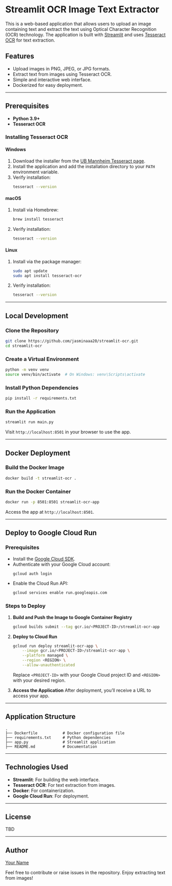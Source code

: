 # Streamlit OCR Image Text Extractor

This is a web-based application that allows users to upload an image containing text and extract the text using Optical Character Recognition (OCR) technology. The application is built with [Streamlit](https://streamlit.io) and uses [Tesseract OCR](https://github.com/tesseract-ocr) for text extraction.

## Features

- Upload images in PNG, JPEG, or JPG formats.
- Extract text from images using Tesseract OCR.
- Simple and interactive web interface.
- Dockerized for easy deployment.

---

## Prerequisites

- **Python 3.9+**
- **Tesseract OCR**

### Installing Tesseract OCR

#### Windows
1. Download the installer from the [UB Mannheim Tesseract page](https://github.com/UB-Mannheim/tesseract/wiki).
2. Install the application and add the installation directory to your `PATH` environment variable.
3. Verify installation:
   ```bash
   tesseract --version
   ```

#### macOS
1. Install via Homebrew:
   ```bash
   brew install tesseract
   ```
2. Verify installation:
   ```bash
   tesseract --version
   ```

#### Linux
1. Install via the package manager:
   ```bash
   sudo apt update
   sudo apt install tesseract-ocr
   ```
2. Verify installation:
   ```bash
   tesseract --version
   ```

---

## Local Development

### Clone the Repository
```bash
git clone https://github.com/jasminaaa20/streamlit-ocr.git
cd streamlit-ocr
```

### Create a Virtual Environment
```bash
python -m venv venv
source venv/bin/activate  # On Windows: venv\Scripts\activate
```

### Install Python Dependencies
```bash
pip install -r requirements.txt
```

### Run the Application
```bash
streamlit run main.py
```

Visit `http://localhost:8501` in your browser to use the app.

---

## Docker Deployment

### Build the Docker Image
```bash
docker build -t streamlit-ocr .
```

### Run the Docker Container
```bash
docker run -p 8501:8501 streamlit-ocr-app
```

Access the app at `http://localhost:8501`.

---

## Deploy to Google Cloud Run

### Prerequisites
- Install the [Google Cloud SDK](https://cloud.google.com/sdk/docs/install).
- Authenticate with your Google Cloud account:
  ```bash
  gcloud auth login
  ```
- Enable the Cloud Run API:
  ```bash
  gcloud services enable run.googleapis.com
  ```

### Steps to Deploy

1. **Build and Push the Image to Google Container Registry**
   ```bash
   gcloud builds submit --tag gcr.io/<PROJECT-ID>/streamlit-ocr-app
   ```

2. **Deploy to Cloud Run**
   ```bash
   gcloud run deploy streamlit-ocr-app \
       --image gcr.io/<PROJECT-ID>/streamlit-ocr-app \
       --platform managed \
       --region <REGION> \
       --allow-unauthenticated
   ```

   Replace `<PROJECT-ID>` with your Google Cloud project ID and `<REGION>` with your desired region.

3. **Access the Application**
   After deployment, you’ll receive a URL to access your app.

---

## Application Structure

```
.
├── Dockerfile           # Docker configuration file
├── requirements.txt     # Python dependencies
├── app.py               # Streamlit application
├── README.md            # Documentation
```

---

## Technologies Used

- **Streamlit**: For building the web interface.
- **Tesseract OCR**: For text extraction from images.
- **Docker**: For containerization.
- **Google Cloud Run**: For deployment.

---

## License

TBD

---

## Author

[Your Name](https://github.com/jasminaaa20)

Feel free to contribute or raise issues in the repository. Enjoy extracting text from images!

